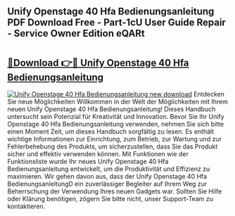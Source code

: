 ## Unify Openstage 40 Hfa Bedienungsanleitung PDF Download Free - Part-1cU User Guide Repair - Service Owner Edition eQARt

# <h2><a href="http://df5jsm.blite.top/?on=Unify+Openstage+40+Hfa+Bedienungsanleitung">🔗Download 👉🔴 Unify Openstage 40 Hfa Bedienungsanleitung</a></h2>

[![Unify Openstage 40 Hfa Bedienungsanleitung new download](https://i.imgur.com/lujVjoI.png)](http://df5jsm.blite.top/?on=Unify+Openstage+40+Hfa+Bedienungsanleitung)
Entdecken Sie neue Möglichkeiten Willkommen in der Welt der Möglichkeiten mit Ihrem neuen Unify Openstage 40 Hfa Bedienungsanleitung! Dieses Handbuch untersucht sein Potenzial für Kreativität und Innovation. Bevor Sie Ihr Unify Openstage 40 Hfa Bedienungsanleitung verwenden, nehmen Sie sich bitte einen Moment Zeit, um dieses Handbuch sorgfältig zu lesen. Es enthält wichtige Informationen zur Einrichtung, zum Betrieb, zur Wartung und zur Fehlerbehebung des Produkts, um sicherzustellen, dass Sie das Produkt sicher und effektiv verwenden können. Mit Funktionen wie der Funktionsliste wurde Ihr neues Unify Openstage 40 Hfa Bedienungsanleitung entwickelt, um die Produktivität und Effizienz zu maximieren. Wir gehen davon aus, dass der Unify Openstage 40 Hfa BedienungsanleitungD ein zuverlässiger Begleiter auf Ihrem Weg zur Beherrschung der Verwendung Ihres neuen Gadgets war. Sollten Sie Hilfe oder Klärung benötigen, zögern Sie bitte nicht, unser Support-Team zu kontaktieren.
